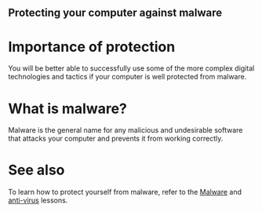 ## Protecting your computer against malware

# Importance of protection
You will be better able to successfully use some of the more complex digital technologies and tactics if your computer is well protected from malware.
<br>
# What is malware?
Malware is the general name for any malicious and undesirable software that attacks your computer and prevents it from working correctly.
<br>
# See also
To learn how to protect yourself from malware, refer to the [Malware](topics/practice-1-emergencies/4-malware/1-1-intro.md) and [anti-virus](topics/tool-7-computer-hygiene/2-antivirus/1-1-intro.md) lessons.

